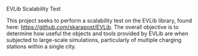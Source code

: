 EVLib Scalability Test

This project seeks to perform a scalability test on the EVLib library, found here: https://github.com/skarapost/EVLib. The overall objective is to determine how useful the objects and tools provided by EVLib are when subjected to large-scale simulations, particularly of multiple charging stations within a single city.
